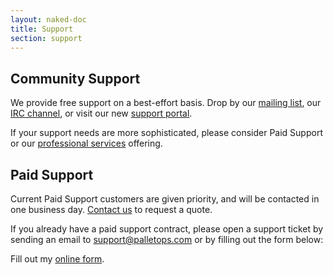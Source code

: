 ```yaml
---
layout: naked-doc
title: Support
section: support
---
```


## Community Support

We provide free support on a best-effort basis. Drop by our
[mailing list](http://groups.google.com/group/pallet-clj), our
[IRC channel](http://webchat.freenode.net/?channels=#pallet), or visit
our new [support portal](http://palletops.zendesk.com).

If your support needs are more sophisticated, please consider Paid
Support or our [professional services](/contact) offering.

## Paid Support

Current Paid Support customers are given priority, and will be
contacted in one business day. [Contact us](/contact) to request a
quote.

If you already have a paid support contract, please open a support
ticket by sending an email to
[support@palletops.com](mailto:support@palletops.com) or by filling
out the form below:

<!-- wufoo paid support form -->

<div id="wufoo-m7x3q1">
Fill out my <a href="http://palletops.wufoo.com/forms/m7x3q1">online form</a>.
</div>
<script type="text/javascript">var m7x3q1;(function(d, t) {
var s = d.createElement(t), options = {
'userName':'palletops', 
'formHash':'m7x3q1', 
'autoResize':true,
'height':'557',
'async':true,
'header':'hide'};
s.src = ('https:' == d.location.protocol ? 'https://' : 'http://') + 'wufoo.com/scripts/embed/form.js';
s.onload = s.onreadystatechange = function() {
var rs = this.readyState; if (rs) if (rs != 'complete') if (rs != 'loaded') return;
try { m7x3q1 = new WufooForm();m7x3q1.initialize(options);m7x3q1.display(); } catch (e) {}};
var scr = d.getElementsByTagName(t)[0], par = scr.parentNode; par.insertBefore(s, scr);
})(document, 'script');</script>

<!-- end wufoo paid support form -->
